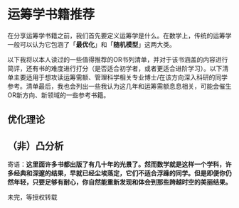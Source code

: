# 运筹学书籍推荐

在分享运筹学书籍之前，我们首先要定义运筹学是什么。在数学上，传统的运筹学一般可以认为它包涵了「**最优化**」和「**随机模型**」这两大类。

以下我将以本人读过的一些值得推荐的OR书列清单，并对于该书涵盖的内容进行简评，还有书的难度进行打分（是否适合初学者，或者更适合进阶学习）。以下清单主要适用于想攻读运筹需额、管理科学相关专业博士/在该方向深入科研的同学参考。清单最后，我也会列出一些我认为这几年和运筹需额息息相关，可能会催生OR新方向、新领域的一些参考书籍。

## 优化理论

## （非）凸分析



寄语：**这里面许多书都出版了有几十年的光景了。然而数学就是这样一个学科，许多经典和深邃的结果，早就已经尘埃落定，它们不适合浮躁的同学。但是即便你仍然年轻，只要足够有耐心，你自然能重新发现和体会到那些跨越时空的美丽结果。**

未完，等授权转载